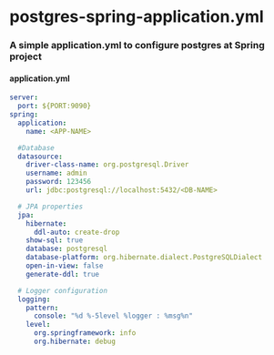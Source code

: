 # postgres-spring-application.yml

### A simple application.yml to configure postgres at Spring project

#### application.yml
```yml
server:
  port: ${PORT:9090}
spring:
  application:
    name: <APP-NAME>

  #Database
  datasource:
    driver-class-name: org.postgresql.Driver
    username: admin
    password: 123456
    url: jdbc:postgresql://localhost:5432/<DB-NAME>

  # JPA properties
  jpa:
    hibernate:
      ddl-auto: create-drop
    show-sql: true
    database: postgresql
    database-platform: org.hibernate.dialect.PostgreSQLDialect
    open-in-view: false
    generate-ddl: true

  # Logger configuration
  logging:
    pattern:
      console: "%d %-5level %logger : %msg%n"
    level:
      org.springframework: info
      org.hibernate: debug
```
